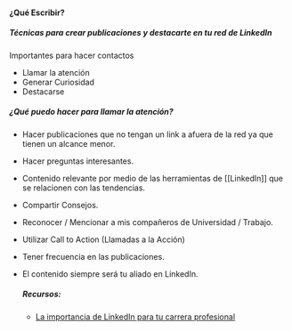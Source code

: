 #### **¿Qué Escribir?**

##### **Técnicas para crear publicaciones y destacarte en tu red de LinkedIn**

Importantes para hacer contactos

- Llamar la atención
- Generar Curiosidad
- Destacarse

##### ¿Qué puedo hacer para llamar la atención?
- Hacer publicaciones que no tengan un link a afuera de la red ya que tienen un alcance menor.
- Hacer preguntas interesantes.
- Contenido relevante por medio de las herramientas de [[LinkedIn]] que se relacionen con las tendencias.
- Compartir Consejos.
- Reconocer / Mencionar a mis compañeros de Universidad / Trabajo.
- Utilizar Call to Action (Llamadas a la Acción)
- Tener frecuencia en las publicaciones.
- El contenido siempre será tu aliado en LinkedIn.
  
  ##### **Recursos:** 
  - [La importancia de LinkedIn para tu carrera profesional](https://www.aluracursos.com/blog/la-importancia-de-linkedIn-para-tu-carrera-profesional)